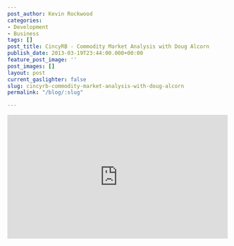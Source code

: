 ```yaml
---
post_author: Kevin Rockwood
categories:
- Development
- Business
tags: []
post_title: CincyRB - Commodity Market Analysis with Doug Alcorn
publish_date: 2013-03-19T23:44:00.000+00:00
feature_post_image: ''
post_images: []
layout: post
current_gaslighter: false
slug: cincyrb-commodity-market-analysis-with-doug-alcorn
permalink: "/blog/:slug"

---
```

<iframe width="500" height="281" src="http://www.youtube.com/embed/kPHHfQkKIqg?wmode=transparent&autohide=1&egm=0&hd=1&iv_load_policy=3&modestbranding=1&rel=0&showinfo=0&showsearch=0" frameborder="0" allowfullscreen></iframe>
